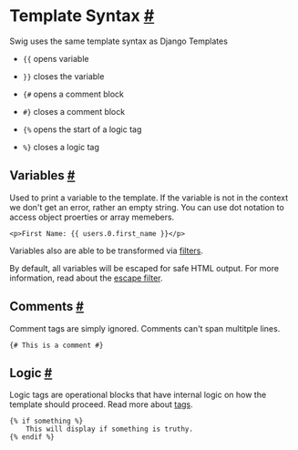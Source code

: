 Template Syntax <a name="syntax" href="#syntax">#</a>
===============

Swig uses the same template syntax as Django Templates

* `{{` opens variable
* `}}` closes the variable

* `{#` opens a comment block
* `#}` closes a comment block

* `{%` opens the start of a logic tag
* `%}` closes a logic tag

Variables <a name="variables" href="#variables">#</a>
---------

Used to print a variable to the template. If the variable is not in the context we don't get an error, rather an empty string. You can use dot notation to access object proerties or array memebers.

    <p>First Name: {{ users.0.first_name }}</p>

Variables also are able to be transformed via [filters](filters.md).

By default, all variables will be escaped for safe HTML output. For more information, read about the [escape filter](filters.md#escape).

Comments <a name="comments" href="#domments">#</a>
--------

Comment tags are simply ignored. Comments can't span multitple lines.

    {# This is a comment #}

Logic <a name="logic" href="#logic">#</a>
-----

Logic tags are operational blocks that have internal logic on how the template should proceed. Read more about [tags](tags.md).

    {% if something %}
        This will display if something is truthy.
    {% endif %}
